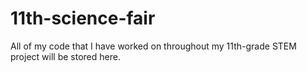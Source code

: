 # 11th-science-fair

All of my code that I have worked on throughout my 11th-grade STEM project will be stored here.
